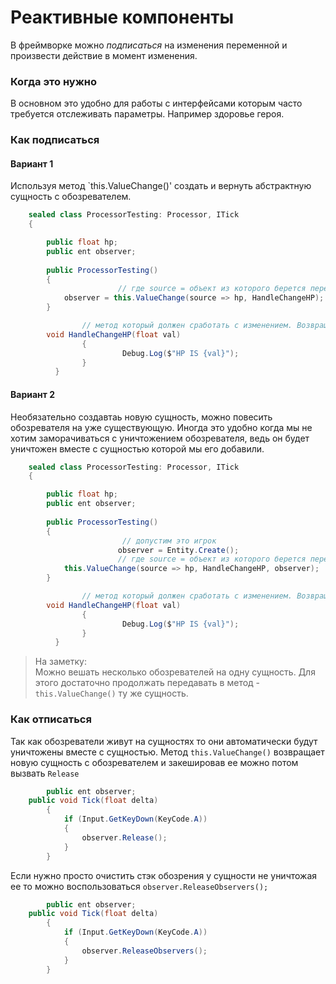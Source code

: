 # Реактивные компоненты
В фреймворке можно _подписаться_ на изменения переменной и произвести действие в момент изменения.

### Когда это нужно
В основном это удобно для работы с интерфейсами которым часто требуется отслеживать параметры. Например здоровье героя.

### Как подписаться
#### Вариант 1
Используя метод `this.ValueChange()' создать и вернуть абстрактную сущность с обозревателем.
```csharp
	sealed class ProcessorTesting: Processor, ITick
	{

		public float hp;
		public ent observer;
		
		public ProcessorTesting()
		{
                        // где source = объект из которого берется переменная
			observer = this.ValueChange(source => hp, HandleChangeHP);
		}

                // метод который должен сработать с изменением. Возвращает изменившиеся значение.
		void HandleChangeHP(float val) 
                {
                         Debug.Log($"HP IS {val}"); 
                }
          }

```
#### Вариант 2
Необязательно создавтаь новую сущность, можно повесить обозревателя на уже существующую. Иногда это удобно когда мы не хотим заморачиваться с уничтожением обозревателя, ведь он будет уничтожен вместе с сущностью которой мы его добавили. 
```csharp
	sealed class ProcessorTesting: Processor, ITick
	{

		public float hp;
		public ent observer;
		
		public ProcessorTesting()
		{
                         // допустим это игрок
                        observer = Entity.Create();
                        // где source = объект из которого берется переменная
			this.ValueChange(source => hp, HandleChangeHP, observer);
		}

                // метод который должен сработать с изменением. Возвращает изменившиеся значение.
		void HandleChangeHP(float val) 
                {
                         Debug.Log($"HP IS {val}"); 
                }
          }

```
> На заметку:  
Можно вешать несколько обозревателей на одну сущность. Для этого достаточно продолжать передавать в метод -```this.ValueChange()``` ту же сущность.

### Как отписаться
Так как обозреватели живут на сущностях то они автоматически будут уничтожены вместе с сущностью. 
Метод ```this.ValueChange()``` возвращает новую сущность с обозревателем и закешировав ее можно потом вызвать ```Release```

```csharp
        public ent observer;
	public void Tick(float delta)
		{
			if (Input.GetKeyDown(KeyCode.A))
			{
				observer.Release();
			}
		}
```
Если нужно просто очистить стэк обозрения у сущности не уничтожая ее то можно воспользоваться 
```observer.ReleaseObservers();```
```csharp
        public ent observer;
	public void Tick(float delta)
		{
			if (Input.GetKeyDown(KeyCode.A))
			{
				observer.ReleaseObservers();
			}
		}
```